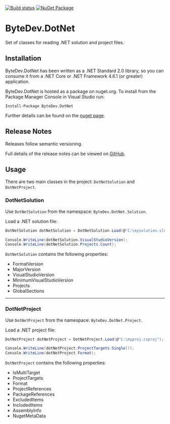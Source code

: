 [![Build status](https://ci.appveyor.com/api/projects/status/github/bytedev/ByteDev.DotNet?branch=master&svg=true)](https://ci.appveyor.com/project/bytedev/ByteDev-DotNet/branch/master)
[![NuGet Package](https://img.shields.io/nuget/v/ByteDev.DotNet.svg)](https://www.nuget.org/packages/ByteDev.DotNet)

# ByteDev.DotNet

Set of classes for reading .NET solution and project files.

## Installation

ByteDev.DotNet has been written as a .NET Standard 2.0 library, so you can consume it from a .NET Core or .NET Framework 4.6.1 (or greater) application.

ByteDev.DotNet is hosted as a package on nuget.org.  To install from the Package Manager Console in Visual Studio run:

`Install-Package ByteDev.DotNet`

Further details can be found on the [nuget page](https://www.nuget.org/packages/ByteDev.DotNet/).

## Release Notes

Releases follow semantic versioning.

Full details of the release notes can be viewed on [GitHub](https://github.com/ByteDev/ByteDev.DotNet/blob/master/docs/RELEASE-NOTES.md).

## Usage

There are two main classes in the project: `DotNetSolution` and `DotNetProject`.

### DotNetSolution

Use `DotNetSolution` from the namespace: `ByteDev.DotNet.Solution`.

Load a .NET solution file:

```csharp
DotNetSolution dotNetSolution = DotNetSolution.Load(@"C:\mysolution.sln");

Console.WriteLine(dotNetSolution.VisualStudioVersion);
Console.WriteLine(dotNetSolution.Projects.Count);
```

`DotNetSolution` contains the following properties:
- FormatVersion
- MajorVersion
- VisualStudioVersion
- MinimumVisualStudioVersion
- Projects
- GlobalSections

---

### DotNetProject

Use `DotNetProject` from the namespace: `ByteDev.DotNet.Project`.

Load a .NET project file:

```csharp
DotNetProject dotNetProject = DotNetProject.Load(@"C:\myproj.csproj");

Console.WriteLine(dotNetProject.ProjectTargets.Single());
Console.WriteLine(dotNetProject.Format);
```

`DotNetProject` contains the following properties:
- IsMultiTarget
- ProjectTargets
- Format
- ProjectReferences
- PackageReferences
- ExcludedItems
- IncludedItems
- AssemblyInfo
- NugetMetaData

